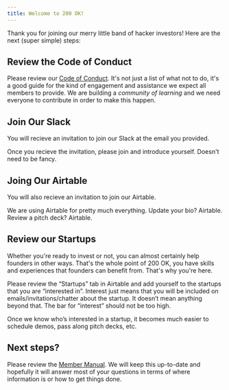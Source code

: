 ```yaml
---
title: Welcome to 200 OK!
---
```


Thank you for joining our merry little band of hacker investors! Here are the next (super simple) steps:

## Review the Code of Conduct

Please review our [Code of Conduct](/code-of-conduct). It's not just a list of what not to do, it's a good guide for the kind of engagement and assistance we expect all members to provide. We are building a *community of learning* and we need everyone to contribute in order to make this happen.

## Join Our Slack

You will recieve an invitation to join our Slack at the email you provided.

Once you recieve the invitation, please join and introduce yourself. Doesn't need to be fancy.

## Joing Our Airtable

You will also recieve an invitation to join our Airtable.

We are using Airtable for pretty much everything. Update your bio? Airtable. Review a pitch deck? Airtable.

## Review our Startups

Whether you're ready to invest or not, you can almost certainly help founders in other ways. That's the whole point of 200 OK, you have skills and experiences that founders can benefit from. That's why you're here.

Please review the “Startups” tab in Airtable and add yourself to the startups that you are “interested in”. Interest just means that you will be included on emails/invitations/chatter about the startup. It doesn’t mean anything beyond that. The bar for “interest” should not be too high. 

Once we know who’s interested in a startup, it becomes much easier to schedule demos, pass along pitch decks, etc.
## Next steps?

Please review the [Member Manual](/manual). We will keep this up-to-date and hopefully it will answer most of your questions in terms of where information is or how to get things done.